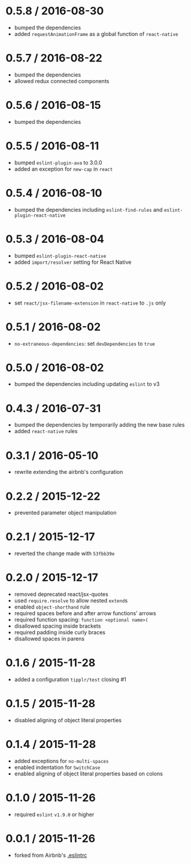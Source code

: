 0.5.8 / 2016-08-30
==================
  - bumped the dependencies
  - added `requestAnimationFrame` as a global function of `react-native`

0.5.7 / 2016-08-22
==================
  - bumped the dependencies
  - allowed redux connected components

0.5.6 / 2016-08-15
==================
  - bumped the dependencies

0.5.5 / 2016-08-11
==================
  - bumped `eslint-plugin-ava` to 3.0.0
  - added an exception for `new-cap` in `react`

0.5.4 / 2016-08-10
==================
  - bumped the dependencies including `eslint-find-rules` and `eslint-plugin-react-native`

0.5.3 / 2016-08-04
==================
  - bumped `eslint-plugin-react-native`
  - added `import/resolver` setting for React Native

0.5.2 / 2016-08-02
==================
  - set `react/jsx-filename-extension` in `react-native` to `.js` only

0.5.1 / 2016-08-02
==================
  - `no-extraneous-dependencies`: set `devDependencies` to `true`

0.5.0 / 2016-08-02
==================
  - bumped the dependencies including updating `eslint` to v3

0.4.3 / 2016-07-31
==================
  - bumped the dependencies by temporarily adding the new base rules
  - added `react-native` rules

0.3.1 / 2016-05-10
==================
  - rewrite extending the airbnb's configuration

0.2.2 / 2015-12-22
==================
  - prevented parameter object manipulation

0.2.1 / 2015-12-17
==================
  - reverted the change made with `53fbb39e`

0.2.0 / 2015-12-17
==================
  - removed deprecated react/jsx-quotes
  - used `require.resolve` to allow nested `extend`s
  - enabled `object-shorthand` rule
  - required spaces before and after arrow functions' arrows
  - required function spacing: `function <optional name>(`
  - disallowed spacing inside brackets
  - required padding inside curly braces
  - disallowed spaces in parens

0.1.6 / 2015-11-28
==================
  - added a configuration `tipplr/test` closing #1

0.1.5 / 2015-11-28
==================
  - disabled aligning of object literal properties

0.1.4 / 2015-11-28
==================
  - added exceptions for `no-multi-spaces`
  - enabled indentation for `SwitchCase`
  - enabled aligning of object literal properties based on colons

0.1.0 / 2015-11-26
==================
  - required `eslint` `v1.9.0` or higher

0.0.1 / 2015-11-26
==================
  - forked from Airbnb's [.eslintrc](https://github.com/airbnb/javascript/tree/master/packages/eslint-config-airbnb)
